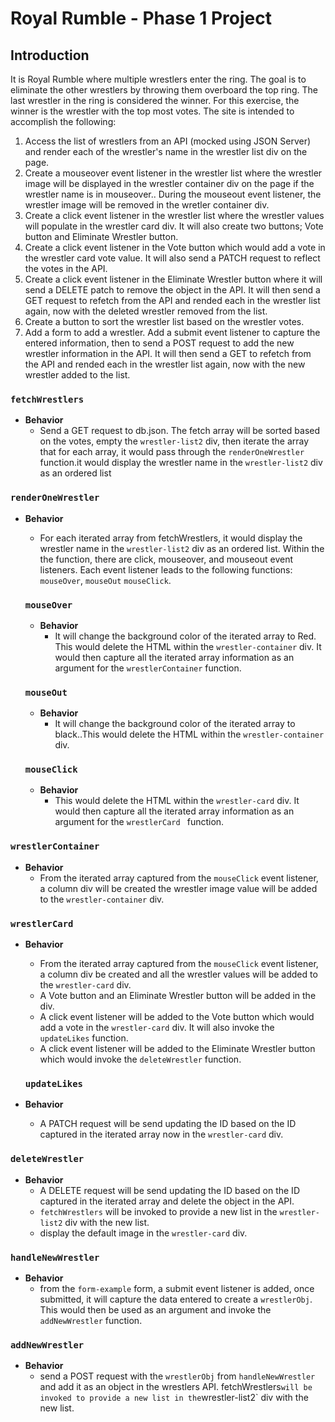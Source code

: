 # Royal Rumble - Phase 1 Project

## Introduction

It is Royal Rumble where multiple wrestlers enter the ring. The goal is to eliminate the other wrestlers by throwing them overboard the top ring. The last wrestler in the ring is considered the winner. For this exercise, the winner is the wrestler with the top most votes. The site is intended to accomplish the following:

1. Access the list of wrestlers from an API (mocked using JSON Server) and render each of the wrestler's name in the wrestler list div on the page.
2. Create a mouseover event listener in the wrestler list where the wrestler image will be displayed in the wrestler container div on the page if the wrestler name is in mouseover.. During the mouseout event listener, the wrestler image will be removed in the wretler container div.
3. Create a click event listener in the wrestler list where the wrestler values will populate in the wrestler card div. It will also create two buttons; Vote button and Eliminate Wrestler button.
4. Create a click event listener in the Vote button which would add a vote in the wrestler card vote value. It will also send a PATCH request to reflect the votes in the API.
5. Create a click event listener in the Eliminate Wrestler button where it will send a DELETE patch to remove the object in the API. It will then send a GET request to refetch from the API and rended each in the wrestler list again, now with the deleted wrestler removed from the list.
6. Create a button to sort the wrestler list based on the wrestler votes.
7. Add a form to add a wrestler. Add a submit event listener to capture the entered information, then to send a POST request to add the new wrestler information in the API. It will then send a GET to refetch from the API and rended each in the wrestler list again, now with the new wrestler added to the list.

### `fetchWrestlers`
* **Behavior**
  * Send a GET request to db.json. The fetch array will be sorted based on the votes, empty the `wrestler-list2` div, then iterate the array that for each array, it would pass through the `renderOneWrestler` function.it would display the wrestler name in the `wrestler-list2` div as an ordered list

### `renderOneWrestler`
* **Behavior**
  * For each iterated array from fetchWrestlers, it would display the wrestler name in the `wrestler-list2` div as an ordered list. Within the the function, there are click, mouseover, and mouseout event listeners. Each event listener leads to the following functions: `mouseOver`, `mouseOut` `mouseClick`.

  ### `mouseOver`
  * **Behavior**
    * It will change the background color of the iterated array to Red. This would delete the HTML within the `wrestler-container` div. It would then capture all the iterated array information as an argument for the `wrestlerContainer` function.

  ### `mouseOut`
  * **Behavior**
    * It will change the background color of the iterated array to black..This would delete the HTML within the `wrestler-container` div.

  ### `mouseClick`
  * **Behavior**
    * This would delete the HTML within the `wrestler-card` div. It would then capture all the iterated array information as an argument for the `wrestlerCard ` function.

### `wrestlerContainer`
* **Behavior**
  * From the iterated array captured from the `mouseClick` event listener, a column div will be created the wrestler image value will be added to the `wrestler-container` div.

### `wrestlerCard`
* **Behavior**
  * From the iterated array captured from the `mouseClick` event listener, a column div be created and all the wrestler values will be added to the `wrestler-card` div. 
  * A Vote button and an Eliminate Wrestler button will be added in the div.
  * A click event listener will be added to the Vote button which would add a vote in the `wrestler-card` div. It will also invoke the `updateLikes` function.
  * A click event listener will be added to the Eliminate Wrestler button which would invoke the `deleteWrestler` function.

  ### `updateLikes`
* **Behavior**
  * A PATCH request will be send updating the ID based on the ID captured in the iterated array now in the `wrestler-card` div.

### `deleteWrestler`
* **Behavior**
  * A DELETE request will be send updating the ID based on the ID captured in the iterated array and delete the object in the API.
  * `fetchWrestlers` will be invoked to provide a new list in the `wrestler-list2` div with the new list.
  * display the default image in the `wrestler-card` div.

### `handleNewWrestler`
* **Behavior**
  * from the `form-example` form, a submit event listener is added, once submitted, it will capture the data entered to create a `wrestlerObj`. This would then be used as an argument and invoke the `addNewWrestler` function.

### `addNewWrestler`
* **Behavior**
  * send a POST request with the `wrestlerObj` from `handleNewWrestler` and add it as an object in the wrestlers API. fetchWrestlers` will be invoked to provide a new list in the `wrestler-list2` div with the new list.
